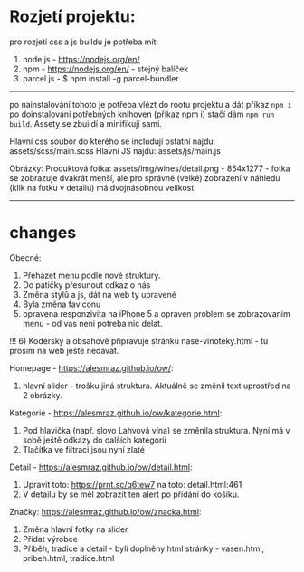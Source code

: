 # Rozjetí projektu:
pro rozjetí css a js buildu je potřeba mít:

1) node.js - https://nodejs.org/en/
2) npm - https://nodejs.org/en/ - stejný balíček
3) parcel js - $ npm install -g parcel-bundler

----
po nainstalování tohoto je potřeba vlézt do rootu projektu a dát příkaz `npm i`
po doinstalování potřebných knihoven (příkaz npm i) stačí dám `npm run build`. Assety se zbuildí a minifikují sami.


Hlavní css soubor do kterého se includují ostatní najdu: assets/scss/main.scss
Hlavní JS najdu: assets/js/main.js

Obrázky:
Produktová fotka: assets/img/wines/detail.png - 854x1277 - fotka se zobrazuje dvakrát menší, ale pro správné (velké) zobrazení v náhledu (klik na fotku v detailu) má dvojnásobnou velikost.


------------------------------------------------------

# changes

Obecné:
1) Přeházet menu podle nové struktury.
2) Do patičky přesunout odkaz o nás
3) Změna stylů a js, dát na web ty upravené 
4) Byla změna faviconu
5) opravena responzivita na iPhone 5 a opraven problem se zobrazovanim menu - od vas neni potreba nic delat.

!!! 6) Kodérsky a obsahově připravuje stránku nase-vinoteky.html - tu prosím na web ještě nedávat.

Homepage - https://alesmraz.github.io/ow/:
1) hlavní slider - trošku jiná struktura. Aktuálně se změnil text uprostřed na 2 obrázky.

Kategorie - https://alesmraz.github.io/ow/kategorie.html:
1) Pod hlavička (např. slovo Lahvová vína) se změnila struktura. Nyní má v sobě ještě odkazy do dalších kategorií
2) Tlačítka ve filtraci jsou nyní zlaté

Detail - https://alesmraz.github.io/ow/detail.html:
1) Upravit toto: https://prnt.sc/q6tew7 na toto: detail.html:461
2) V detailu by se měl zobrazit ten alert po přidání do košíku.

Značky: https://alesmraz.github.io/ow/znacka.html:
1) Změna hlavní fotky na slider
2) Přidat výrobce
3) Příběh, tradice a detail - byli doplněny html stránky - vasen.html, pribeh.html, tradice.html